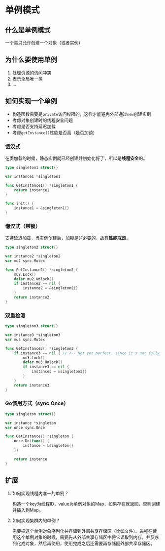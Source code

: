 # 单例模式

## 什么是单例模式

一个类只允许创建一个对象（或者实例）

## 为什么要使用单例

1. 处理资源的访问冲突
2. 表示全局唯一类
3. ...

## 如何实现一个单例

* 构造函数需要是`private`访问权限的，这样才能避免外部通过`new`创建实例
* 考虑对象创建时的线程安全问题
* 考虑是否支持延迟加载
* 考虑`getInstance()`性能是否高（是否加锁）

### 饿汉式

在类加载的时候，静态实例就已经创建并初始化好了，所以是**线程安全**的。

```go
type singleton1 struct{}

var instance1 *singleton1

func GetInstance1() *singleton1 {
    return instance1
}

func init() {
    instance1 = &singleton1{}
}

```

### 懒汉式（带锁）

支持延迟加载，当实例创建后，加锁是非必要的，故有**性能瓶颈**。

```go
type singleton2 struct{}

var instance2 *singleton2
var mu2 sync.Mutex

func GetInstance2() *singleton2 {
	mu2.Lock()
	defer mu2.Unlock()
	if instance2 == nil {
		instance2 = &singleton2{}
	}
	return instance2
}
```

### 双重检测

```go
type singleton3 struct{}

var instance3 *singleton3
var mu3 sync.Mutex

func GetInstance3() *singleton3 {
	if instance3 == nil { // <-- Not yet perfect. since it's not fully atomic
		mu3.Lock()
		defer mu3.Unlock()
		if instance3 == nil {
			instance3 = &singleton3{}
		}
	}
	return instance3
}
```

### Go惯用方式（sync.Once）

```go
type singleton struct{}

var instance *singleton
var once sync.Once

func GetInstance() *singleton {
	once.Do(func() {
		instance = &singleton{}
	})

	return instance
}
```

## 扩展

1. 如何实现线程内唯一的单例？

	构造一个key为线程ID，value为单例对象的Map，如果存在就返回，否则创建并插入到Map。

2. 如何实现集群内的单例？

	需要把这个单例对象序列化并存储到外部共享存储区（比如文件）。进程在使用这个单例对象的时候，需要先从外部共享存储区中将它读取到内存，并反序列化成对象，然后再使用，使用完成之后还需要再存储回外部共享存储区。